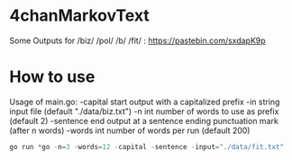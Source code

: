 # 4chanMarkovText

Some Outputs for /biz/ /pol/ /b/ /fit/ : https://pastebin.com/sxdapK9p

How to use
============

Usage of main.go:
  -capital
        start output with a capitalized prefix
  -in string
        input file (default "./data/biz.txt")
  -n int
        number of words to use as prefix (default 2)
  -sentence
        end output at a sentence ending punctuation mark (after n words)
  -words int
        number of words per run (default 200)

```cpp
go run *go -n=3 -words=12 -capital -sentence -input="./data/fit.txt"
```
